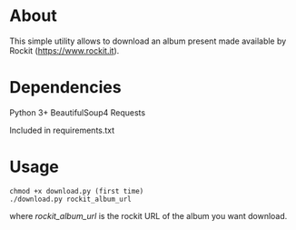 # About

This simple utility allows to download an album present made available by Rockit (https://www.rockit.it).

# Dependencies

Python 3+
BeautifulSoup4
Requests

Included in requirements.txt

# Usage

    chmod +x download.py (first time)
    ./download.py rockit_album_url

where _rockit_album_url_ is the rockit URL of the album you want download.
